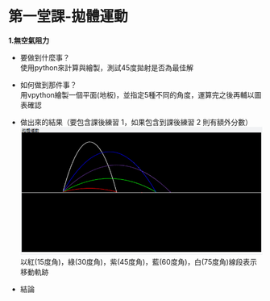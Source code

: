 # 第一堂課-拋體運動
**1.無空氣阻力**
  - 要做到什麼事？<br>
      使用python來計算與繪製，測試45度拋射是否為最佳解<br>
  - 如何做到那件事？<br>
      用vpython繪製一個平面(地板)，並指定5種不同的角度，運算完之後再輔以圖表確認<br>
  - 做出來的結果（要包含課後練習 1，如果包含到課後練習 2 則有額外分數）<br>
      ![This is an image](/第一堂課-拋體運動/實驗成果.png)<br>
      以紅(15度角)，綠(30度角)，紫(45度角)，藍(60度角)，白(75度角)線段表示移動軌跡<br>
      
  - 結論<br>